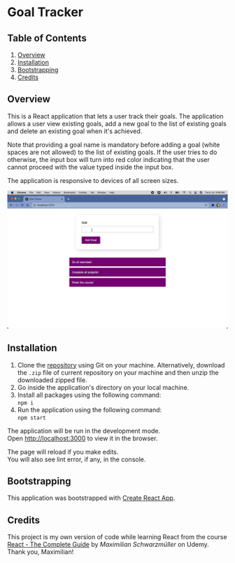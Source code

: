 # Goal Tracker

## Table of Contents

1. [Overview](#overview)
2. [Installation](#installation)
3. [Bootstrapping](#bootstrapping)
4. [Credits](#credits)

## Overview

This is a React application that lets a user track their goals. The application allows a user view existing goals, add a new goal to the list of existing goals and delete an existing goal when it's achieved.

Note that providing a goal name is mandatory before adding a goal (white spaces are not allowed) to the list of existing goals. If the user tries to do otherwise, the input box will turn into red color indicating that the user cannot proceed with the value typed inside the input box.

The application is responsive to devices of all screen sizes.

![Demo](./react-goal-tracker.gif)

## Installation

1. Clone the [repository](https://github.com/srishti/react-goal-tracker) using Git on your machine. Alternatively, download the `.zip` file of current repository on your machine and then unzip the downloaded zipped file.
2. Go inside the application's directory on your local machine.
3. Install all packages using the following command:\
   `npm i`
4. Run the application using the following command:\
   `npm start`

The application will be run in the development mode.\
Open [http://localhost:3000](http://localhost:3000) to view it in the browser.

The page will reload if you make edits.\
You will also see lint error, if any, in the console.

## Bootstrapping

This application was bootstrapped with [Create React App](https://github.com/facebook/create-react-app).

## Credits

This project is my own version of code while learning React from the course [React - The Complete Guide](https://www.udemy.com/course/react-the-complete-guide-incl-redux/) by _Maximilian Schwarzmüller_ on Udemy.  
Thank you, Maximilian!
